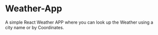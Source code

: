 ﻿# Weather-App
A simple React Weather APP where you can look up the Weather using a city name or by Coordinates.
